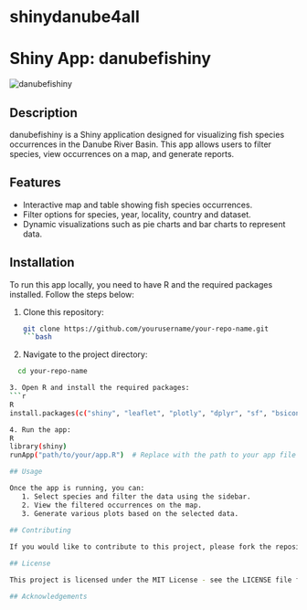 # shinydanube4all

# Shiny App: danubefishiny

![danubefishiny](path/to/your/screenshot.png) <!-- Optional: Add a screenshot of your app -->

## Description

danubefishiny is a Shiny application designed for visualizing fish species occurrences in the Danube River Basin. This app allows users to filter species, view occurrences on a map, and generate reports.

## Features

- Interactive map and table showing fish species occurrences.
- Filter options for species, year, locality, country and dataset.
- Dynamic visualizations such as pie charts and bar charts to represent data.

## Installation

To run this app locally, you need to have R and the required packages installed. Follow the steps below:

1. Clone this repository:
   ```bash
   git clone https://github.com/yourusername/your-repo-name.git
   ```bash

2. Navigate to the project directory:
 ```bash
   cd your-repo-name

3. Open R and install the required packages:
```r
R
install.packages(c("shiny", "leaflet", "plotly", "dplyr", "sf", "bsicons"))

4. Run the app:
R
library(shiny)
runApp("path/to/your/app.R")  # Replace with the path to your app file

## Usage

Once the app is running, you can:
    1. Select species and filter the data using the sidebar.
    2. View the filtered occurrences on the map.
    3. Generate various plots based on the selected data.
    
## Contributing

If you would like to contribute to this project, please fork the repository and submit a pull request. For any issues or suggestions, feel free to create an issue in the repository.

## License

This project is licensed under the MIT License - see the LICENSE file for details.

## Acknowledgements

